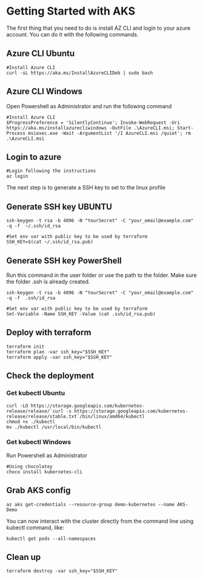 # Getting Started with AKS

The first thing that you need to do is install AZ CLI and login to your azure account. You can do it with the following commands.

## Azure CLI Ubuntu

```
#Install Azure CLI
curl -sL https://aka.ms/InstallAzureCLIDeb | sudo bash
```

## Azure CLI Windows

Open Powershell as Administrator and run the following command
```
#Install Azure CLI
$ProgressPreference = 'SilentlyContinue'; Invoke-WebRequest -Uri https://aka.ms/installazurecliwindows -OutFile .\AzureCLI.msi; Start-Process msiexec.exe -Wait -ArgumentList '/I AzureCLI.msi /quiet'; rm .\AzureCLI.msi
```


## Login to azure

```
#Login following the instructions
az login
```

The next step is to generate a SSH key to set to the linux profile

## Generate SSH key UBUNTU

```
ssh-keygen -t rsa -b 4096 -N "YourSecret" -C "your_email@example.com" -q -f  ~/.ssh/id_rsa

#Set env var with public key to be used by terraform
SSH_KEY=$(cat ~/.ssh/id_rsa.pub)
```
## Generate SSH key PowerShell
Run this command in the user folder or use the path to the folder. Make sure the folder .ssh is already created.
```
ssh-keygen -t rsa -b 4096 -N "YourSecret" -C "your_email@example.com" -q -f  .ssh/id_rsa

#Set env var with public key to be used by terraform
Set-Variable -Name SSH_KEY -Value (cat .ssh/id_rsa.pub)
```



## Deploy with terraform

```
terraform init
terraform plan -var ssh_key="$SSH_KEY"
terraform apply -var ssh_key="$SSH_KEY"
```

## Check the deployment
### Get kubectl Ubuntu
```
curl -LO https://storage.googleapis.com/kubernetes-release/release/`curl -s https://storage.googleapis.com/kubernetes-release/release/stable.txt`/bin/linux/amd64/kubectl
chmod +x ./kubectl
mv ./kubectl /usr/local/bin/kubectl
```
### Get kubectl Windows
Run Powershell as Administrator
```
#Using chocolatey 
choco install kubernetes-cli
```

## Grab AKS config
```
az aks get-credentials --resource-group demo-kubernetes --name AKS-Demo
```
You can now interact with the cluster directly from the command line using kubectl command, like:
```
kubectl get pods --all-namespaces
```

## Clean up

```
terraform destroy -var ssh_key="$SSH_KEY"
```

